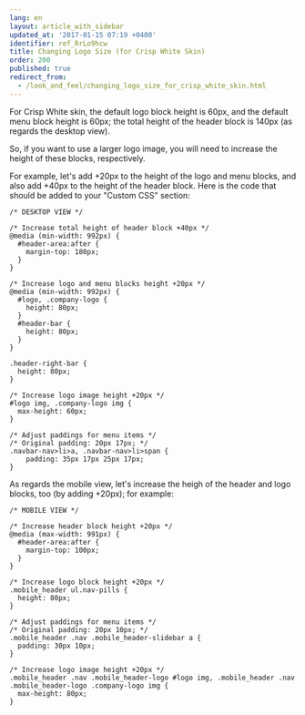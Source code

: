 ```yaml
---
lang: en
layout: article_with_sidebar
updated_at: '2017-01-15 07:19 +0400'
identifier: ref_RrLo9hcw
title: Changing Logo Size (for Crisp White Skin)
order: 200
published: true
redirect_from:
  - /look_and_feel/changing_logo_size_for_crisp_white_skin.html
---
```

For Crisp White skin, the default logo block height is 60px, and the default menu block height is 60px; the total height of the header block is 140px (as regards the desktop view).

So, if you want to use a larger logo image, you will need to increase the height of these blocks, respectively.

For example, let's add +20px to the height of the logo and menu blocks, and also add +40px to the height of the header block. Here is the code that should be added to your "Custom CSS" section:

```
/* DESKTOP VIEW */

/* Increase total height of header block +40px */
@media (min-width: 992px) {
  #header-area:after {
    margin-top: 180px;
  }
}

/* Increase logo and menu blocks height +20px */
@media (min-width: 992px) {
  #logo, .company-logo {
    height: 80px;
  }
  #header-bar {
    height: 80px;
  }
}

.header-right-bar {
  height: 80px;
}

/* Increase logo image height +20px */
#logo img, .company-logo img {
  max-height: 60px;
}

/* Adjust paddings for menu items */
/* Original padding: 20px 17px; */
.navbar-nav>li>a, .navbar-nav>li>span {
    padding: 35px 17px 25px 17px;
}

```

As regards the mobile view, let's increase the heigh of the header and logo blocks, too (by adding +20px); for example:

```
/* MOBILE VIEW */

/* Increase header block height +20px */
@media (max-width: 991px) {
  #header-area:after {
    margin-top: 100px;
  }
}

/* Increase logo block height +20px */
.mobile_header ul.nav-pills {
  height: 80px;
}

/* Adjust paddings for menu items */
/* Original padding: 20px 10px; */
.mobile_header .nav .mobile_header-slidebar a {
  padding: 30px 10px;
}

/* Increase logo image height +20px */
.mobile_header .nav .mobile_header-logo #logo img, .mobile_header .nav .mobile_header-logo .company-logo img {
  max-height: 80px;
}

```
